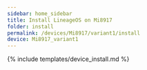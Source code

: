 ```yaml
---
sidebar: home_sidebar
title: Install LineageOS on Mi8917
folder: install
permalink: /devices/Mi8917/variant1/install
device: Mi8917_variant1
---
```

{% include templates/device_install.md %}
